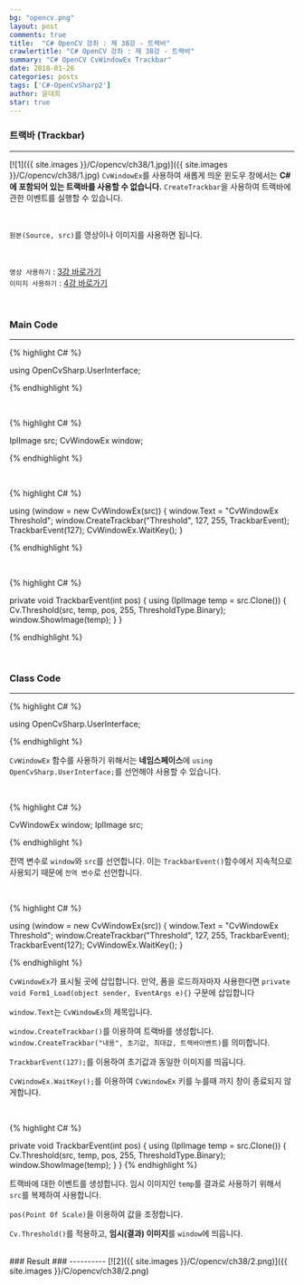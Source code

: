 ```yaml
---
bg: "opencv.png"
layout: post
comments: true
title:  "C# OpenCV 강좌 : 제 38강 - 트랙바"
crawlertitle: "C# OpenCV 강좌 : 제 38강 - 트랙바"
summary: "C# OpenCV CvWindowEx Trackbar"
date: 2018-01-26
categories: posts
tags: ['C#-OpenCvSharp2']
author: 윤대희
star: true
---
```


### 트랙바 (Trackbar) ###
----------
[![1]({{ site.images }}/C/opencv/ch38/1.jpg)]({{ site.images }}/C/opencv/ch38/1.jpg)
`CvWindowEx`를 사용하여 새롭게 띄운 윈도우 창에서는 **C#에 포함되어 있는 트랙바를 사용할 수 없습니다.** `CreateTrackbar`을 사용하여 트랙바에 관한 이벤트를 실행할 수 있습니다.

<br>

`원본(Source, src)`를 영상이나 이미지를 사용하면 됩니다.

<br>

`영상 사용하기` : [3강 바로가기][3강]
<br>
`이미지 사용하기` : [4강 바로가기][4강]

<br>

### Main Code ###
----------

{% highlight C# %}

using OpenCvSharp.UserInterface;

{% endhighlight %}

<br>

{% highlight C# %}

IplImage src;
CvWindowEx window;

{% endhighlight %}

<br>

{% highlight C# %}

using (window = new CvWindowEx(src))
{
    window.Text = "CvWindowEx Threshold";
    window.CreateTrackbar("Threshold", 127, 255, TrackbarEvent);
    TrackbarEvent(127);
    CvWindowEx.WaitKey();
}

{% endhighlight %}

<br>

{% highlight C# %}

private void TrackbarEvent(int pos)
{
    using (IplImage temp = src.Clone())
    {
        Cv.Threshold(src, temp, pos, 255, ThresholdType.Binary);
        window.ShowImage(temp);
    }
}

{% endhighlight %}

<br>

### Class Code ###
----------
{% highlight C# %}

using OpenCvSharp.UserInterface;

{% endhighlight %}

`CvWindowEx` 함수를 사용하기 위해서는 **네임스페이스**에 `using OpenCvSharp.UserInterface;`를 선언해야 사용할 수 있습니다.

<br>

{% highlight C# %}

CvWindowEx window;
IplImage src;

{% endhighlight %}

전역 변수로 `window`와 `src`를 선언합니다. 이는 `TrackbarEvent()`함수에서 지속적으로 사용되기 때문에 `전역 변수`로 선언합니다.

<br>

{% highlight C# %}

using (window = new CvWindowEx(src))
{
    window.Text = "CvWindowEx Threshold";
    window.CreateTrackbar("Threshold", 127, 255, TrackbarEvent); 
    TrackbarEvent(127);
    CvWindowEx.WaitKey();
}

{% endhighlight %}

`CvWindowEx`가 표시될 곳에 삽입합니다. 만약, 폼을 로드하자마자 사용한다면 `private void Form1_Load(object sender, EventArgs e){}` 구문에 삽입합니다

`window.Text`는 `CvWindowEx`의 제목입니다.

`window.CreateTrackbar()`를 이용하여 트랙바를 생성합니다. `window.CreateTrackbar("내용", 초기값, 최대값, 트랙바이벤트)`를 의미합니다.

`TrackbarEvent(127);`를 이용하여 초기값과 동일한 이미지를 띄웁니다.

`CvWindowEx.WaitKey();`를 이용하여 `CvWindowEx` 키를 누를때 까지 창이 종료되지 않게합니다.

<br>

{% highlight C# %}

private void TrackbarEvent(int pos)
{
    using (IplImage temp = src.Clone())
    {
        Cv.Threshold(src, temp, pos, 255, ThresholdType.Binary);
        window.ShowImage(temp);
    }
}
{% endhighlight %}

트랙바에 대한 이벤트를 생성합니다. 임시 이미지인 `temp`를 결과로 사용하기 위해서 `src`를 복제하여 사용합니다.

`pos(Point Of Scale)`을 이용하여 값을 조정합니다.

`Cv.Threshold()`를 적용하고, **임시(결과) 이미지**를 `window`에 띄웁니다.


<br>
### Result ###
----------
[![2]({{ site.images }}/C/opencv/ch38/2.png)]({{ site.images }}/C/opencv/ch38/2.png)


[3강]: https://076923.github.io/posts/C-opencv-3/
[4강]: https://076923.github.io/posts/C-opencv-4/

